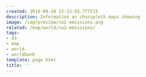 ```yaml
---
created: 2019-09-20 22:13:55.777215
description: Information on choropleth maps showing
image: /img/preview/co2-emissions.png
related: /map/world/co2-emissions/
tags:
- d3
- map
- world
- worldbank
template: page.html
title: ''
---
```

